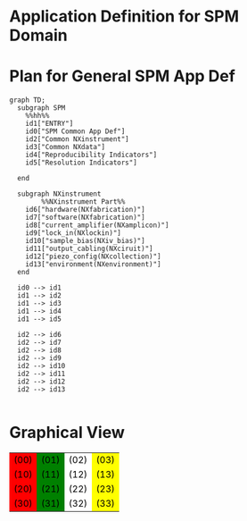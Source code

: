 # Application Definition for SPM Domain

# Plan for General SPM App Def


```mermaid
graph TD;
  subgraph SPM
    %%hh%%
    id1["ENTRY"]
    id0["SPM Common App Def"]
    id2["Common NXinstrument"]
    id3["Common NXdata"]
    id4["Reproducibility Indicators"]
    id5["Resolution Indicators"]

  end

  subgraph NXinstrument
        %%NXinstrument Part%%
    id6["hardware(NXfabrication)"]
    id7["software(NXfabrication)"]
    id8["current_amplifier(NXamplicon)"]
    id9["lock_in(NXlockin)"]
    id10["sample_bias(NXiv_bias)"]
    id11["output_cabling(NXciruit)"]
    id12["piezo_config(NXcollection)"]
    id13["environment(NXenvironment)"]
  end

  id0 --> id1
  id1 --> id2
  id1 --> id3
  id1 --> id4
  id1 --> id5

  id2 --> id6
  id2 --> id7
  id2 --> id8
  id2 --> id9
  id2 --> id10
  id2 --> id11
  id2 --> id12
  id2 --> id13


```

<div>
<h1>Graphical View</h1>
<table>
  <!-- Row -->
  <tr class=0>
    <!-- coloum -->
    <td style="background:red; color:black;">(00)</td>
    <td style="background:green;  color:black;">(01)</td>
    <td style="background:white;  color:black;">(02)</td>
    <td style="background:yellow;  color:black;">(03)</td>
  </tr>
  <tr class=1>
    <!-- coloum -->
    <td style="background:red; color:black;">(10)</td>
    <td style="background:green;  color:black;">(11)</td>
    <td style="background:white;  color:black;">(12)</td>
    <td style="background:yellow;  color:black;">(13)</td>
  </tr  <tr class=2>
    <!-- coloum -->
    <td style="background:red; color:black;">(20)</td>
    <td style="background:green;  color:black;">(21)</td>
    <td style="background:white;  color:black;">(22)</td>
    <td style="background:yellow;  color:black;">(23)</td>
  </tr>
  <tr class=3>
    <!-- coloum -->
    <td style="background:red; color:black;">(30)</td>
    <td style="background:green;  color:black;">(31)</td>
    <td style="background:white;  color:black;">(32)</td>
    <td style="background:yellow;  color:black;">(33)</td>
  </tr>
</table>
</div>